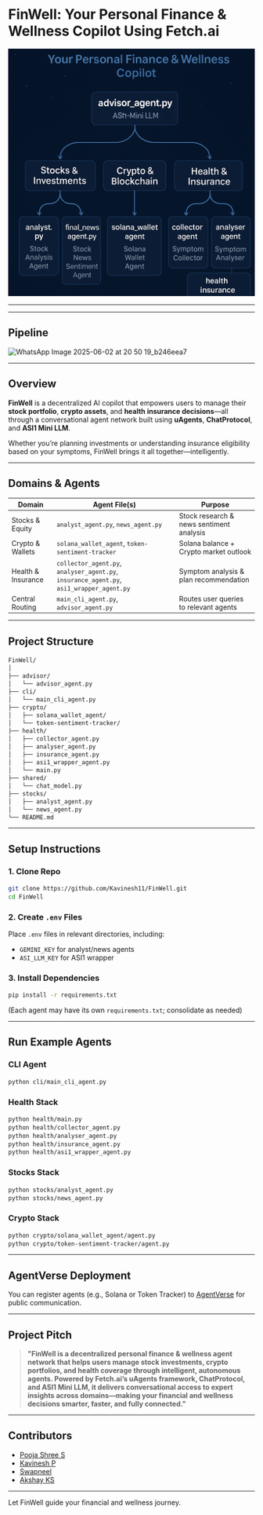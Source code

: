 # FinWell: Your Personal Finance & Wellness Copilot Using Fetch.ai

![FinWell Architecture](./docs/architecture.png)

---

---

## Pipeline 

![WhatsApp Image 2025-06-02 at 20 50 19_b246eea7](https://github.com/user-attachments/assets/f420b868-3a9a-46c0-a1e8-cf146590e921)

---


## Overview

**FinWell** is a decentralized AI copilot that empowers users to manage their **stock portfolio**, **crypto assets**, and **health insurance decisions**—all through a conversational agent network built using **uAgents**, **ChatProtocol**, and **ASI1 Mini LLM**.

Whether you’re planning investments or understanding insurance eligibility based on your symptoms, FinWell brings it all together—intelligently.

---

## Domains & Agents

| Domain               | Agent File(s)                       | Purpose                                         |
|---------------------|-------------------------------------|-------------------------------------------------|
| Stocks & Equity   | `analyst_agent.py`, `news_agent.py` | Stock research & news sentiment analysis        |
| Crypto & Wallets  | `solana_wallet_agent`, `token-sentiment-tracker` | Solana balance + Crypto market outlook |
| Health & Insurance| `collector_agent.py`, `analyser_agent.py`, `insurance_agent.py`, `asi1_wrapper_agent.py` | Symptom analysis & plan recommendation |
| Central Routing   | `main_cli_agent.py`, `advisor_agent.py` | Routes user queries to relevant agents         |

---

## Project Structure

```
FinWell/
│
├── advisor/
│   └── advisor_agent.py
├── cli/
│   └── main_cli_agent.py
├── crypto/
│   ├── solana_wallet_agent/
│   └── token-sentiment-tracker/
├── health/
│   ├── collector_agent.py
│   ├── analyser_agent.py
│   ├── insurance_agent.py
│   ├── asi1_wrapper_agent.py
│   └── main.py
├── shared/
│   └── chat_model.py
├── stocks/
│   ├── analyst_agent.py
│   └── news_agent.py
└── README.md
```

---

## Setup Instructions

### 1. Clone Repo

```bash
git clone https://github.com/Kavinesh11/FinWell.git
cd FinWell
```

### 2. Create `.env` Files

Place `.env` files in relevant directories, including:

- `GEMINI_KEY` for analyst/news agents
- `ASI_LLM_KEY` for ASI1 wrapper

### 3. Install Dependencies

```bash
pip install -r requirements.txt
```

(Each agent may have its own `requirements.txt`; consolidate as needed)

---

## Run Example Agents

### CLI Agent

```bash
python cli/main_cli_agent.py
```

### Health Stack

```bash
python health/main.py
python health/collector_agent.py
python health/analyser_agent.py
python health/insurance_agent.py
python health/asi1_wrapper_agent.py
```

### Stocks Stack

```bash
python stocks/analyst_agent.py
python stocks/news_agent.py
```

### Crypto Stack

```bash
python crypto/solana_wallet_agent/agent.py
python crypto/token-sentiment-tracker/agent.py
```

---

## AgentVerse Deployment 

You can register agents (e.g., Solana or Token Tracker) to [AgentVerse](https://chat.agentverse.ai/) for public communication.

---

## Project Pitch

> **"FinWell is a decentralized personal finance & wellness agent network that helps users manage stock investments, crypto portfolios, and health coverage through intelligent, autonomous agents. Powered by Fetch.ai’s uAgents framework, ChatProtocol, and ASI1 Mini LLM, it delivers conversational access to expert insights across domains—making your financial and wellness decisions smarter, faster, and fully connected."**

---

## Contributors

- [Pooja Shree S](https://github.com/Pooja29Shree)
- [Kavinesh P](https://github.com/Kavinesh11)
- [Swapneel](#)
- [Akshay KS](https://github.com/akshayks13)

---

Let FinWell guide your financial and wellness journey.

